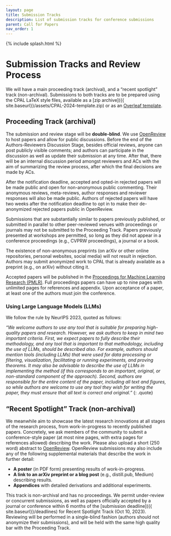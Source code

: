 ```yaml
---
layout: page
title: Submission Tracks
description: List of submission tracks for conference submissions
parent: Call for Papers
nav_order: 1
---
```


{% include splash.html %}


# Submission Tracks and Review Process

We will have a main proceeding track (archival), and a “recent spotlight” track
(non-archival).  Submissions to both tracks are to be prepared using the CPAL
LaTeX style files, available as a [zip archive]({{
site.baseurl}}/assets/CPAL-2024-template.zip) or as an [Overleaf
template](https://www.overleaf.com/latex/templates/cpal-2024/kcdjgbnkzmpj).


## Proceeding Track  (archival)

The submission and review stage will be **double-blind**. We use 
[OpenReview](https://openreview.net/group?id=CPAL.cc/2024/Conference)
to host
papers and allow for public discussions. Before the end of the
Authors-Reviewers Discussion Stage, besides official reviews, anyone can post
publicly visible comments; and authors can participate in the discussion as
well as update their submission at any time. After that, there will be an
internal discussion period amongst reviewers and ACs with the aim of
summarizing the review process, after which the final decisions are made by
ACs.

After the notification deadline, accepted and opted-in rejected papers will be
made public and open for non-anonymous public commenting. Their anonymous
reviews, meta-reviews, author responses and reviewer responses will also be
made public. Authors of rejected papers will have two weeks after the
notification deadline to opt in to make their de-anonymized rejected papers
public in OpenReview.

Submissions that are substantially similar to papers previously published, or
submitted in parallel to other peer-reviewed venues with proceedings or
journals may not be submitted to the Proceeding Track. Papers previously
presented at workshops are permitted, so long as they did not appear in a
conference proceedings (e.g., CVPRW proceedings), a journal or a book.

The existence of non-anonymous preprints (on arXiv or other online
repositories, personal websites, social media) will not result in rejection.
Authors may submit anonymized work to CPAL that is already available as a
preprint (e.g., on arXiv) without citing it.

Accepted papers will be published in the [Proceedings for Machine Learning
Research (PMLR)](https://proceedings.mlr.press/). Full proceedings papers can
have up to nine pages with unlimited pages for references and appendix. Upon
acceptance of a paper, at least one of the authors must join the conference.

### Using Large Language Models (LLMs) 
We follow the rule by NeurIPS 2023, quoted as follows:

*“We welcome authors to use any tool that is suitable for preparing high-quality papers and research. However, we ask authors to keep in mind two important criteria. First, we expect papers to fully describe their methodology, and any tool that is important to that methodology, including the use of LLMs, should be described also. For example, authors should mention tools (including LLMs) that were used for data processing or filtering, visualization, facilitating or running experiments, and proving theorems. It may also be advisable to describe the use of LLMs in implementing the method (if this corresponds to an important, original, or non-standard component of the approach). Second, authors are responsible for the entire content of the paper, including all text and figures, so while authors are welcome to use any tool they wish for writing the paper, they must ensure that all text is correct and original.”*
{: .quote}

## “Recent Spotlight” Track (non-archival)

We meanwhile aim to showcase the latest research innovations at all stages of
the research process, from work-in-progress to recently published papers.
Concretely, we ask members of the community to submit a conference-style paper
(at most nine pages, with extra pages for references allowed) describing the
work. Please also upload a short (250 word) abstract to
[OpenReview](https://openreview.net/group?id=CPAL.cc/2024/Conference).
OpenReview submissions may also include any of the following supplemental
materials that describe the work in further detail:

- **A poster** (in PDF form) presenting results of work-in-progress.
- **A link to an arXiv preprint or a blog post** (e.g., distill.pub, Medium) describing results.
- **Appendices** with detailed derivations and additional experiments.

This track is non-archival and has no proceedings. We permit under-review or
concurrent submissions, as well as papers officially accepted by a journal or
conference within 6 months of the [submission deadline]({{
site.baseurl}}/deadlines) for Recent Spotlight
Track (Oct 10, 2023). Reviewing will be performed in a single-blind
fashion (authors should not anonymize their submissions), and will be held with
the same high quality bar with the Proceeding Track. 
